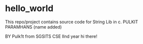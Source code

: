 # hello_world
This repo/project contains source code for String Lib in c.
PULKIT PARAMHANS 
(name added)

BY Pulk1t
from SGSITS CSE IInd year
hi there!
